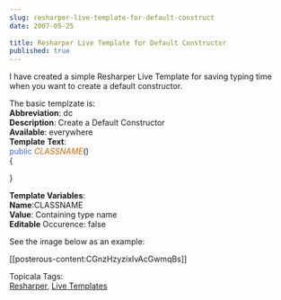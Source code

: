 ```yaml
---
slug: resharper-live-template-for-default-construct
date: 2007-05-25
 
title: Resharper Live Template for Default Constructor
published: true
---
```

I have created a simple Resharper Live Template for saving typing time when you want to create a default constructor.<p />The basic templzate is:<br /><strong>Abbreviation</strong>: dc<br /><strong>Description</strong>: Create a Default Constructor<br /><strong>Available</strong>: everywhere<br /><strong>Template</strong> <strong>Text</strong>:<br /><span style="color: #3366ff;">public</span> <span style="color: #cc6600;">$CLASSNAME$</span>()<br />{<p />}<p /><strong>Template Variables</strong>:<br /><strong>Name</strong>:CLASSNAME<br /><strong>Value</strong>: Containing type name<br /><strong>Editable</strong> Occurence: false<p />See the image below as an example:<p />[[posterous-content:CGnzHzyzixIvAcGwmqBs]]<p />Topicala Tags:<br /><a href="http://www.topicala.com/tag/Resharper">Resharper</a>, <a href="http://www.topicala.com/tag/Live%20Templates">Live Templates</a>

